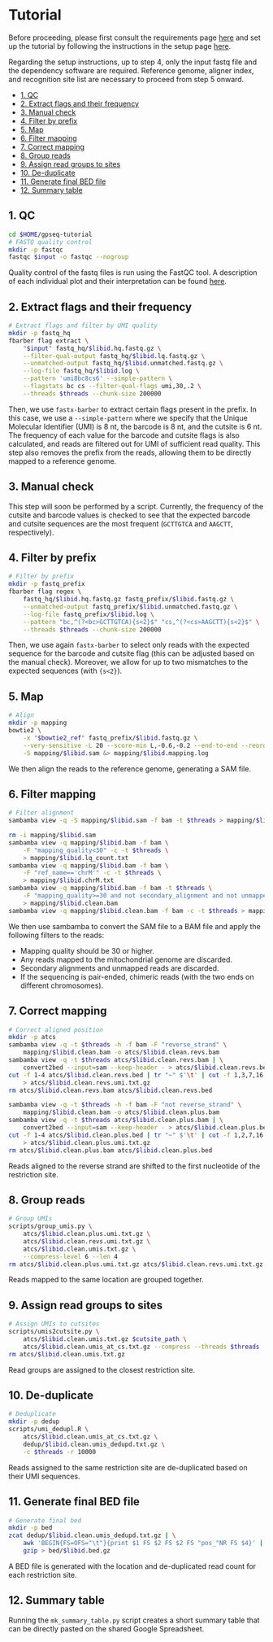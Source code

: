 # Tutorial

Before proceeding, please first consult the requirements page [here](../pages/requirements.md) and set up the tutorial by following the instructions in the setup page [here](../pages/setup.md).

Regarding the setup instructions, up to step 4, only the input fastq file and the dependency software are required. Reference genome, aligner index, and recognition site list are necessary to proceed from step 5 onward.

<!-- MarkdownTOC -->

- [1. QC](#1-qc)
- [2. Extract flags and their frequency](#2-extract-flags-and-their-frequency)
- [3. Manual check](#3-manual-check)
- [4. Filter by prefix](#4-filter-by-prefix)
- [5. Map](#5-map)
- [6. Filter mapping](#6-filter-mapping)
- [7. Correct mapping](#7-correct-mapping)
- [8. Group reads](#8-group-reads)
- [9. Assign read groups to sites](#9-assign-read-groups-to-sites)
- [10. De-duplicate](#10-de-duplicate)
- [11. Generate final BED file](#11-generate-final-bed-file)
- [12. Summary table](#12-summary-table)

<!-- /MarkdownTOC -->

## 1. QC

```bash
cd $HOME/gpseq-tutorial
# FASTQ quality control
mkdir -p fastqc
fastqc $input -o fastqc --nogroup
```

Quality control of the fastq files is run using the FastQC tool. A description of each individual plot and their interpretation can be found [here](https://www.bioinformatics.babraham.ac.uk/projects/fastqc/Help/3%20Analysis%20Modules/).

## 2. Extract flags and their frequency

```bash
# Extract flags and filter by UMI quality
mkdir -p fastq_hq
fbarber flag extract \
    "$input" fastq_hq/$libid.hq.fastq.gz \
    --filter-qual-output fastq_hq/$libid.lq.fastq.gz \
    --unmatched-output fastq_hq/$libid.unmatched.fastq.gz \
    --log-file fastq_hq/$libid.log \
    --pattern 'umi8bc8cs6' --simple-pattern \
    --flagstats bc cs --filter-qual-flags umi,30,.2 \
    --threads $threads --chunk-size 200000
```

Then, we use `fastx-barber` to extract certain flags present in the prefix. In this case, we use a `--simple-pattern` where we specify that the Unique Molecular Identifier (UMI) is 8 nt, the barcode is 8 nt, and the cutsite is 6 nt. The frequency of each value for the barcode and cutsite flags is also calculated, and reads are filtered out for UMI of sufficient read quality. This step also removes the prefix from the reads, allowing them to be directly mapped to a reference genome.

## 3. Manual check

This step will soon be performed by a script. Currently, the frequency of the cutsite and barcode values is checked to see that the expected barcode and cutsite sequences are the most frequent (`GCTTGTCA` and `AAGCTT`, respectively).

## 4. Filter by prefix

```bash
# Filter by prefix
mkdir -p fastq_prefix
fbarber flag regex \
    fastq_hq/$libid.hq.fastq.gz fastq_prefix/$libid.fastq.gz \
    --unmatched-output fastq_prefix/$libid.unmatched.fastq.gz \
    --log-file fastq_prefix/$libid.log \
    --pattern "bc,^(?<bc>GCTTGTCA){s<2}$" "cs,^(?<cs>AAGCTT){s<2}$" \
    --threads $threads --chunk-size 200000
```

Then, we use again `fastx-barber` to select only reads with the expected sequence for the barcode and cutsite flag (this can be adjusted based on the manual check). Moreover, we allow for up to two mismatches to the expected sequences (with `{s<2}`).

## 5. Map

```bash
# Align
mkdir -p mapping
bowtie2 \
    -x "$bowtie2_ref" fastq_prefix/$libid.fastq.gz \
    --very-sensitive -L 20 --score-min L,-0.6,-0.2 --end-to-end --reorder -p $threads \
    -S mapping/$libid.sam &> mapping/$libid.mapping.log
```

We then align the reads to the reference genome, generating a SAM file.

## 6. Filter mapping

```bash
# Filter alignment
sambamba view -q -S mapping/$libid.sam -f bam -t $threads > mapping/$libid.bam

rm -i mapping/$libid.sam
sambamba view -q mapping/$libid.bam -f bam \
    -F "mapping_quality<30" -c -t $threads \
    > mapping/$libid.lq_count.txt
sambamba view -q mapping/$libid.bam -f bam \
    -F "ref_name=='chrM'" -c -t $threads \
    > mapping/$libid.chrM.txt
sambamba view -q mapping/$libid.bam -f bam -t $threads \
    -F "mapping_quality>=30 and not secondary_alignment and not unmapped and not chimeric and ref_name!='chrM'" \
    > mapping/$libid.clean.bam
sambamba view -q mapping/$libid.clean.bam -f bam -c -t $threads > mapping/$libid.clean_count.txt
```

We then use sambamba to convert the SAM file to a BAM file and apply the following filters to the reads:

* Mapping quality should be 30 or higher.
* Any reads mapped to the mitochondrial genome are discarded.
* Secondary alignments and unmapped reads are discarded.
* If the sequencing is pair-ended, chimeric reads (with the two ends on different chromosomes).

## 7. Correct mapping

```bash
# Correct aligned position
mkdir -p atcs
sambamba view -q -t $threads -h -f bam -F "reverse_strand" \
    mapping/$libid.clean.bam -o atcs/$libid.clean.revs.bam
sambamba view -q -t $threads atcs/$libid.clean.revs.bam | \
    convert2bed --input=sam --keep-header - > atcs/$libid.clean.revs.bed
cut -f 1-4 atcs/$libid.clean.revs.bed | tr "~" $'\t' | cut -f 1,3,7,16 | gzip \
    > atcs/$libid.clean.revs.umi.txt.gz
rm atcs/$libid.clean.revs.bam atcs/$libid.clean.revs.bed

sambamba view -q -t $threads -h -f bam -F "not reverse_strand" \
    mapping/$libid.clean.bam -o atcs/$libid.clean.plus.bam
sambamba view -q -t $threads atcs/$libid.clean.plus.bam | \
    convert2bed --input=sam --keep-header - > atcs/$libid.clean.plus.bed
cut -f 1-4 atcs/$libid.clean.plus.bed | tr "~" $'\t' | cut -f 1,2,7,16 | gzip \
    > atcs/$libid.clean.plus.umi.txt.gz
rm atcs/$libid.clean.plus.bam atcs/$libid.clean.plus.bed
```

Reads aligned to the reverse strand are shifted to the first nucleotide of the restriction site.

## 8. Group reads

```bash
# Group UMIs
scripts/group_umis.py \
    atcs/$libid.clean.plus.umi.txt.gz \
    atcs/$libid.clean.revs.umi.txt.gz \
    atcs/$libid.clean.umis.txt.gz \
    --compress-level 6 --len 4
rm atcs/$libid.clean.plus.umi.txt.gz atcs/$libid.clean.revs.umi.txt.gz
```

Reads mapped to the same location are grouped together.

## 9. Assign read groups to sites

```bash
# Assign UMIs to cutsites
scripts/umis2cutsite.py \
    atcs/$libid.clean.umis.txt.gz $cutsite_path \
    atcs/$libid.clean.umis_at_cs.txt.gz --compress --threads $threads
rm atcs/$libid.clean.umis.txt.gz
```

Read groups are assigned to the closest restriction site.

## 10. De-duplicate

```bash
# Deduplicate
mkdir -p dedup
scripts/umi_dedupl.R \
    atcs/$libid.clean.umis_at_cs.txt.gz \
    dedup/$libid.clean.umis_dedupd.txt.gz \
    -c $threads -r 10000
```

Reads assigned to the same restriction site are de-duplicated based on their UMI sequences.

## 11. Generate final BED file

```bash
# Generate final bed
mkdir -p bed
zcat dedup/$libid.clean.umis_dedupd.txt.gz | \
    awk 'BEGIN{FS=OFS="\t"}{print $1 FS $2 FS $2 FS "pos_"NR FS $4}' | \
    gzip > bed/$libid.bed.gz
```

A BED file is generated with the location and de-duplicated read count for each restriction site.

## 12. Summary table

Running the `mk_summary_table.py` script creates a short summary table that can be directly pasted on the shared Google Spreadsheet.